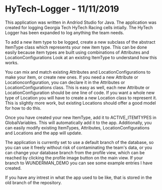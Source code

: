 # HyTech-Logger - 11/11/2019

This application was written in Andriod Studio for Java.
The application was created for logging Georgia Tech HyTech Racing cells intially.
The HyTech Logger has been expanded to log anything the team needs.

To add a new item type to be logged, create a new subclass of the abstract ItemType class which represents your new item type.
This can be done easily because item types are built using combinations of Attributes and LocationConfigurations
Look at an existing ItemType to understand how this works.

You can mix and match existing Attributes and LocationConfigurations to make your item, or create new ones.
If you need a new Attribute or Locationconfiguration, you can declare it in the Attributes or LocationConfigurations class.
This is easy as well, each new Attribute or LocationConfiguration should be one line of code.
If you want a whole new type of Location you will have to create a new Location class to represent it.
This is slightly more work, but existing Locations should offer a good model for how to do this.

Once you have created your new ItemType, add it to ACTIVE_ITEMTYPES in GlobalVariables.
This will automatically add it to the app.
Additionally, you can easily modify existing ItemTypes, Attributes, LocationConfigurations and Locations and the app will update.

The application is currently set to use a default branch of the database, so you can use it freely without risk of contaminating the team's data, or you can change your database branch from the profile view, which can be reached by clicking the profile image button on the main view. If your branch to WUNDERMAN_DEMO you can see some example entries I have created.

If you have any intrest in what the app used to be like, that is stored in the old branch of the repository.
